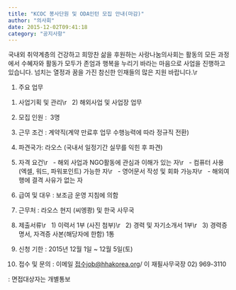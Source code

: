 ```yaml
---
title: "KCOC 봉사단원 및 ODA인턴 모집 안내(마감)"
author: "의사회"
date: 2015-12-02T09:41:18
category: "공지사항"
---
```


국내외 취약계층의 건강하고 희망찬 삶을 후원하는 사랑나눔의사회는 활동의 모든 과정에서 수혜자와 활동가 모두가 존엄과 행복을 누리기 바라는 마음으로 사업을 진행하고 있습니다. 넘치는 열정과 꿈을 가진 참신한 인재들의 많은 지원 바랍니다.\r

1. 주요 업무

1) 사업기획 및 관리\r
  2) 해외사업 및 사업장 업무

2. 모집 인원 :  3명

3. 근무 조건 : 계약직(계약 만료후 업무 수행능력에 따라 정규직 전환)

4. 파견국가: 라오스 (국내서 일정기간 실무를 익힌 후 파견)

5. 자격 요건\r
  - 해외 사업과 NGO활동에 관심과 이해가 있는 자\r
  - 컴퓨터 사용(엑셀, 워드, 파워포인트) 가능한 자\r
  - 영어문서 작성 및 회화 가능자\r
  - 해외여행에 결격 사유가 없는 자

6. 급여 및 대우 : 보조금 운영 지침에 의함

7. 근무처 : 라오스 현지 (씨엥쾅) 및 한국 사무국

8. 제출서류\r
  1) 이력서 1부 (사진 첨부)\r
  2) 경력 및 자기소개서 1부\r
  3) 경력증명서, 자격증 사본(해당자에 한함) 1통

9. 신청 기한 : 2015년 12월 1일 ~ 12월 5일(토)

10. 접수 및 문의 : 이메일 접수job@hhakorea.org/ 이 재필사무국장 02) 969-3110

: 면접대상자는 개별통보
